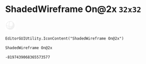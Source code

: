 # ShadedWireframe On@2x `32x32`
<img src="/img/ShadedWireframe%20On@2x.png" width=32 height=32>

``` CSharp
EditorGUIUtility.IconContent("ShadedWireframe On@2x")
```
```
ShadedWireframe On@2x
```
```
-8197439068365573577
```
